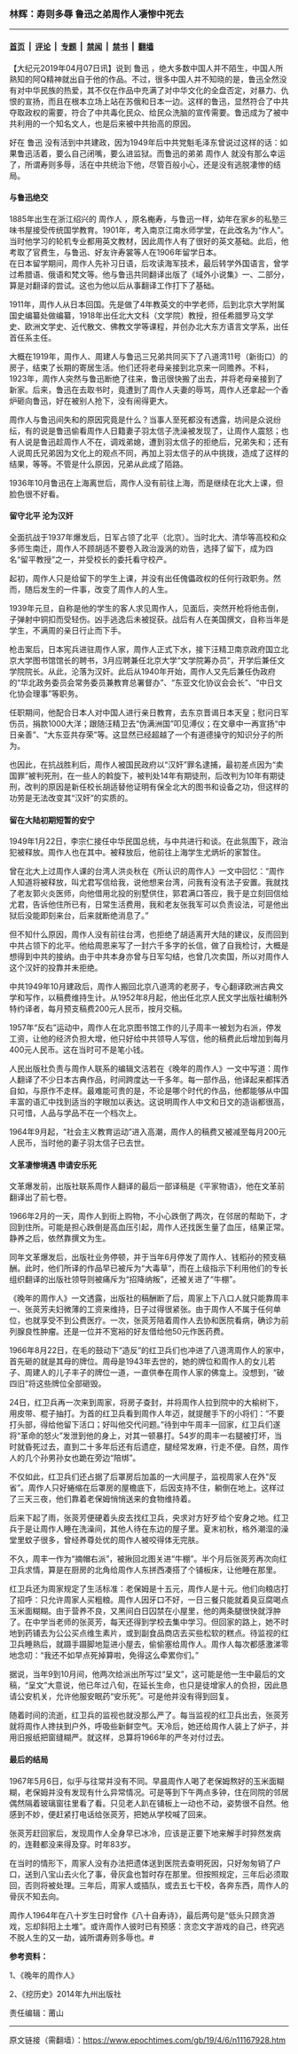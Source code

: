 ### 林辉：寿则多辱 鲁迅之弟周作人凄惨中死去

---

#### [首页](../../../..?n11167928) &nbsp;|&nbsp; [评论](../../../../../epoch-comment?n11167928) &nbsp;|&nbsp; [专题](../../../../../epoch-special?n11167928) &nbsp;|&nbsp; [禁闻](../../../../../epoch-news?n11167928) &nbsp;|&nbsp; [禁书](../../../../../books?n11167928) &nbsp;|&nbsp; [翻墙](https://github.com/gfw-breaker/nogfw/blob/master/README.md?n11167928)


<div class="post_content" id="artbody" itemprop="articleBody">
 <!-- article content begin -->
 <p>
  【大纪元2019年04月07日讯】说到
  <ok href="https://www.epochtimes.com/gb/tag/%E9%B2%81%E8%BF%85.html">
   鲁迅
  </ok>
  ，绝大多数中国人并不陌生，中国人所熟知的阿Q精神就出自于他的作品。不过，很多中国人并不知晓的是，鲁迅全然没有对中华民族的热爱，其不仅在作品中充满了对中华文化的全盘否定，对暴力、仇恨的宣扬，而且在根本立场上站在苏俄和日本一边。这样的鲁迅，显然符合了中共夺取政权的需要，符合了中共毒化民众、给民众洗脑的宣传需要。鲁迅成为了被中共利用的一个知名文人，也是后来被中共抬高的原因。
 </p>
 <p>
  好在
  <ok href="https://www.epochtimes.com/gb/tag/%E9%B2%81%E8%BF%85.html">
   鲁迅
  </ok>
  没有活到中共建政，因为1949年后中共党魁毛泽东曾说过这样的话：如果鲁迅活着，要么自己闭嘴，要么进监狱。而鲁迅的弟弟
  <ok href="https://www.epochtimes.com/gb/tag/%E5%91%A8%E4%BD%9C%E4%BA%BA.html">
   周作人
  </ok>
  就没有那么幸运了，所谓寿则多辱，活在中共统治下他，尽管百般小心，还是没有逃脱凄惨的结局。
 </p>
 <h4>
  <strong>
   与鲁迅绝交
   <br/>
  </strong>
 </h4>
 <p>
  1885年出生在浙江绍兴的
  <ok href="https://www.epochtimes.com/gb/tag/%E5%91%A8%E4%BD%9C%E4%BA%BA.html">
   周作人
  </ok>
  ，原名櫆寿，与鲁迅一样，幼年在家乡的私塾三味书屋接受传统国学教育。1901年，考入南京江南水师学堂，在此改名为“作人”。当时他学习的轮机专业都用英文教材，因此周作人有了很好的英文基础。此后，他考取了官费生，与鲁迅、好友许寿裳等人在1906年留学日本。
  <br/>
  在日本留学期间，周作人先补习日语，后攻读海军技术，最后转学外国语言，曾学过希腊语、俄语和梵文等。他与鲁迅共同翻译出版了《域外小说集》一、二部分，算是对翻译的尝试。这也为他以后从事翻译工作打下了基础。
 </p>
 <p>
  1911年，周作人从日本回国。先是做了4年教英文的中学老师，后到北京大学附属国史编纂处做编纂，1918年出任北大文科（文学院）教授，担任希腊罗马文学史、欧洲文学史、近代散文、佛教文学等课程，并创办北大东方语言文学系，出任首任系主任。
 </p>
 <p>
  大概在1919年，周作人、周建人与鲁迅三兄弟共同买下了八道湾11号（新街口）的房子，结束了长期的寄居生活。他们还将老母亲接到北京来一同赡养。不料，1923年，周作人突然与鲁迅断绝了往来，鲁迅很快搬了出去，并将老母亲接到了新家。后来，鲁迅在去取书时，竟遭到了周作人夫妻的辱骂，周作人还拿起一个香炉砸向鲁迅，好在被别人抢下，没有闹得更大。
 </p>
 <p>
  周作人与鲁迅间失和的原因究竟是什么？当事人至死都没有透露，坊间是众说纷纭，有的说是鲁迅偷看周作人日籍妻子羽太信子洗澡被发现了，让周作人震怒；也有人说是鲁迅趁周作人不在，调戏弟媳，遭到羽太信子的拒绝后，兄弟失和；还有人说周氏兄弟因为文化上的观点不同，再加上羽太信子的从中挑拨，造成了这样的结果，等等。不管是什么原因，兄弟从此成了陌路。
 </p>
 <p>
  1936年10月鲁迅在上海离世后，周作人没有前往上海，而是继续在北大上课，但脸色很不好看。
 </p>
 <h4>
  <strong>
   留守北平
  </strong>
  <strong>
  </strong>
  <strong>
   沦为汉奸
  </strong>
 </h4>
 <p>
  <strong>
  </strong>
  全面抗战于1937年爆发后，日军占领了北平（北京）。当时北大、清华等高校和众多师生南迁，周作人不顾胡适不要卷入政治漩涡的劝告，选择了留下，成为四名“留平教授”之一，并受校长的委托看守校产。
 </p>
 <p>
  起初，周作人只是给留下的学生上课，并没有出任傀儡政权的任何行政职务。然而，随后发生的一件事，改变了周作人的人生。
 </p>
 <p>
  1939年元旦，自称是他的学生的客人求见周作人，见面后，突然开枪将他击倒，子弹射中铜扣而受轻伤。凶手逃逸后未被捉获。战后有人在美国撰文，自称当年是学生，不满周的亲日行止而下手。
 </p>
 <p>
  枪击案后，日本宪兵进驻周作人家，周作人正式下水，接下汪精卫南京政府国立北京大学图书馆馆长的聘书，3月应聘兼任北京大学“文学院筹办员”，开学后兼任文学院院长。从此，沦落为汉奸。此后从1940年开始，周作人又先后兼任伪政府的“华北政务委员会常务委员兼教育总署督办”、“东亚文化协议会会长”、“中日文化协会理事”等职务。
 </p>
 <p>
  任职期间，他配合日本人对中国人进行亲日教育，去东京晋谒日本天皇；慰问日军伤员，捐款1000大洋；跟随汪精卫去“伪满洲国”叩见溥仪；在文章中一再宣扬“中日亲善”、“大东亚共存荣”等。这显然已经超越了一个有道德操守的知识分子的所为。
 </p>
 <p>
  也因此，在抗战胜利后，周作人被国民政府以“汉奸”罪名逮捕，最初差点因为“卖国罪”被判死刑，在一些人的斡旋下，被判处14年有期徒刑，后改判为10年有期徒刑，改判的原因是新任校长胡适替他证明有保全北大的图书和设备之功，但这样的功劳是无法改变其“汉奸”的实质的。
 </p>
 <h4>
  <strong>
   留在大陆初期短暂的安宁
  </strong>
 </h4>
 <p>
  1949年1月22日，李宗仁接任中华民国总统，与中共进行和谈。在此氛围下，政治犯被释放。周作人也在其中。被释放后，他前往上海学生尤炳圻的家暂住。
 </p>
 <p>
  曾在北大上过周作人课的台湾人洪炎秋在《所认识的周作人》一文中回忆：“周作人知道将被释放，叫尤君写信给我，说他想来台湾，问我有没有法子安置。我就找了老友郭火炎医师，向他借用北投的别墅供住，郭君满口答应，我于是立刻回信给尤君，告诉他住所已有，日常生活费用，我和老友张我军可以负责设法，可是他出狱后没能即刻来台，后来就断绝消息了。”
 </p>
 <p>
  但不知什么原因，周作人没有前往台湾，也拒绝了胡适离开大陆的建议，反而回到中共占领下的北平。他给周恩来写了一封六千多字的长信，做了自我检讨，大概是想得到中共的接纳。由于中共本身亦曾与日军勾结，也曾几次卖国，所以对周作人这个汉奸的投靠并未拒绝。
 </p>
 <p>
  中共1949年10月建政后，周作人搬回北京八道湾的老房子，专心翻译欧洲古典文学和写作，以稿费维持生计。从1952年8月起，他出任北京人民文学出版社编制外特约译者，每月预支稿费200元人民币，按月交稿。
 </p>
 <p>
  1957年“反右”运动中，周作人在北京图书馆工作的儿子周丰一被划为右派，停发工资，让他的经济负担大增，他只好给中共领导人写信，他的稿费此后增加到每月400元人民币。这在当时可不是笔小钱。
 </p>
 <p>
  人民出版社负责与周作人联系的编辑文洁若在《晚年的周作人》一文中写道：周作人翻译了不少日本古典作品，时间跨度达一千多年。每一部作品，他译起来都挥洒自如，与原作不走样。最难能可贵的是，不论是哪个时代的作品，他都能够从中国丰富的语汇中找到适当的字眼加以表达。这说明周作人中文和日文的造诣都很高，只可惜，人品与学品不在一个档次上。
 </p>
 <p>
  1964年9月起，“社会主义教育运动”进入高潮，周作人的稿费又被减至每月200元人民币，当时他的妻子羽太信子已去世。
 </p>
 <h4>
  <strong>
   文革凄惨境遇
  </strong>
  <strong>
  </strong>
  <strong>
   申请安乐死
  </strong>
 </h4>
 <p>
  文革爆发前，出版社联系周作人翻译的最后一部译稿是《平家物语》，他在文革前翻译出了前七卷。
 </p>
 <p>
  1966年2月的一天，周作人到街上购物，不小心跌倒了两次，在邻居的帮助下，才回到住所。可能是担心跌倒是高血压引起，周作人还找医生量了血压，结果正常。静养之后，依然靠撰文为生。
 </p>
 <p>
  同年文革爆发后，出版社业务停顿，并于当年6月停发了周作人、钱稻孙的预支稿酬。此时，他们所译的作品早已被斥为“大毒草”，而在上级指示下利用他们的专长组织翻译的出版社领导则被痛斥为“招降纳叛”，还被关进了“牛棚”。
 </p>
 <p>
  《晚年的周作人》一文透露，出版社的稿酬断了后，周家上下八口人就只能靠周丰一、张菼芳夫妇微薄的工资来维持，日子过得很紧张。由于周作人不属于任何单位，也就享受不到公费医疗。一次，张菼芳陪着周作人去协和医院看病，确诊为前列腺良性肿瘤。还是一位并不宽裕的好友借给他50元作医药费。
 </p>
 <p>
  1966年8月22日，在毛的鼓动下“造反”的红卫兵们也冲进了八道湾周作人的家中，首先砸的就是其母的牌位。周母是1943年去世的，她的牌位和周作人的女儿若子、周建人的儿子丰子的牌位一道，一直供奉在周作人家的佛龛上。没想到，“破四旧”将这些牌位全部砸毁。
 </p>
 <p>
  24日，红卫兵再一次来到周家，将房子查封，并将周作人拉到院中的大榆树下，用皮带、棍子抽打。为首的红卫兵看到周作人年迈，就提醒手下的小将们：“不要打头部，得给他留下活口；好叫他交代问题。”待到中午周丰一回家，红卫兵们遂将“革命的怒火”发泄到他的身上，对其一顿暴打。54岁的周丰一右腿被打坏，当时就昏死过去，直到二十多年后还有后遗症，腿经常发麻，行走不便。自然，周作人的几个孙男孙女也跪在旁边“陪绑”。
 </p>
 <p>
  不仅如此，红卫兵们还占据了后罩房后加盖的一大间屋子，监视周家人在外“反省”。周作人只好蜷缩在后罩房的屋檐底下，后因支持不住，躺倒在地上。这样过了三天三夜，他们靠着老保姆悄悄送来的食物维持着。
 </p>
 <p>
  后来下起了雨，张菼芳便硬着头皮去找红卫兵，央求对方好歹给个安身之地。红卫兵于是让周作人睡在洗澡间，其他人待在东边的屋子里。夏末初秋，格外潮湿的澡堂里蚊子很多，曾经养尊处优的周作人被咬得体无完肤。
 </p>
 <p>
  不久，周丰一作为“摘帽右派”，被揪回北图关进“牛棚”。半个月后张菼芳再次向红卫兵求情，算是在厨房的北角给周作人东拼西凑搭了个铺板床，让他睡在那里。
 </p>
 <p>
  红卫兵还为周家规定了生活标准：老保姆是十五元，周作人是十元。他们向粮店打了招呼：只允许周家人买粗粮。周作人因牙口不好，一日三餐只能就着臭豆腐喝点玉米面糊糊。由于营养不良，又黑间白日囚禁在小屋里，他的两条腿很快就浮肿了。在中学当老师的张菼芳，每天还得到学校去集中学习。但回家的路上，她不时地到药铺去为公公买点维生素片，或到副食品商店去买些松软的糕点。待监视的红卫兵睡熟后，就蹑手蹑脚地踅进小屋去，偷偷塞给周作人。周作人每次都感激涕零地念叨：“我还不如早点死掉算啦，免得这么牵累你们。”
 </p>
 <p>
  据说，当年9到10月间，他两次给派出所写过“呈文”，这可能是他一生中最后的文稿，“呈文”大意说，他已年过八旬，在延长生命，也只是徒增家人的负担，因此恳请公安机关，允许他服安眠药“安乐死”。可是他并没有得到回复。
 </p>
 <p>
  随着时间的流逝，红卫兵的监视也就没那么严了。每当监视的红卫兵出去，张菼芳就将周作人搀扶到户外，呼吸些新鲜空气。天冷后，她还给周作人装上了炉子，并用旧报纸把窗缝糊严。就这样，总算将1966年的严冬对付过去。
 </p>
 <h4>
  <strong>
   最后的结局
  </strong>
 </h4>
 <p>
  1967年5月6日，似乎与往常并没有不同。早晨周作人喝了老保姆熬好的玉米面糊糊，老保姆并没有发现有什么异常情况。可是等到下午两点多钟，住在同院的邻居偶然隔着玻璃窗往里看了看。只见老人趴在铺板上一动也不动，姿势很不自然。他感到不妙，便赶紧打电话给张菼芳，把她从学校喊了回来。
 </p>
 <p>
  张菼芳赶回家后，发现周作人全身早已冰冷，应该是正要下地来解手时猝然发病的，连鞋都没来得及穿。时年83岁。
 </p>
 <p>
  在当时的情形下，周家人没有办法把遗体送到医院去查明死因，只好匆匆销了户口，送到八宝山去火化了事，骨灰盒也暂时存在那里。但按照规定，三年后必须取回，否则将被处理。三年后，周家人或插队，或去五七干校，各奔东西，周作人的骨灰不知去向。
 </p>
 <p>
  周作人1964年在八十岁生日时曾作《八十自寿诗》，最后两句是“低头只顾贪游戏，忘却斜阳上土堆”。或许周作人彼时已有预感：贪恋文字游戏的自己，终究逃不脱人生的又一劫，诚所谓寿则多辱也。#
 </p>
 <p>
  <strong>
   参考资料：
  </strong>
 </p>
 <p>
  1、《晚年的周作人》
 </p>
 <p>
  2、《挖历史》2014年九州出版社
 </p>
 <p>
  责任编辑：莆山
 </p>
 <!-- article content end -->
 <div id="below_article_ad">
 </div>
</div>


---

原文链接（需翻墙）：https://www.epochtimes.com/gb/19/4/6/n11167928.htm
